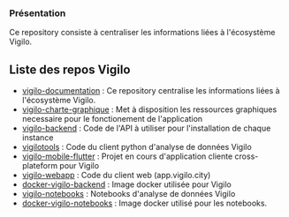 ### Présentation

Ce repository consiste à centraliser les informations liées à l'écosystème Vigilo.

## Liste des repos Vigilo

* [vigilo-documentation](https://github.com/jesuisundesdeux/vigilo-documentation) : Ce repository centralise les informations liées à l'écosystème Vigilo.
* [vigilo-charte-graphique](https://github.com/jesuisundesdeux/vigilo-charte-graphique) : Met à disposition les ressources graphiques necessaire pour le fonctionement de l'application
* [vigilo-backend](https://github.com/jesuisundesdeux/vigilo-backend) : Code de l'API à utiliser pour l'installation de chaque instance
* [vigilotools](https://github.com/jesuisundesdeux/vigilotools) : Code du client python d'analyse de données Vigilo
* [vigilo-mobile-flutter](https://github.com/jesuisundesdeux/vigilo-mobile-flutter) : Projet en cours d'application cliente cross-plateform pour Vigilo
* [vigilo-webapp](https://github.com/jesuisundesdeux/vigilo-webapp) : Code du client web (app.vigilo.city)
* [docker-vigilo-backend](https://github.com/jesuisundesdeux/docker-vigilo-backend) : Image docker utilisée pour Vigilo
* [vigilo-notebooks](https://github.com/jesuisundesdeux/vigilo-notebooks) : Notebooks d'analyse de données Vigilo
* [docker-vigilo-notebooks](https://github.com/jesuisundesdeux/docker-vigilo-notebooks) : Image docker utilisé pour les notebooks.

